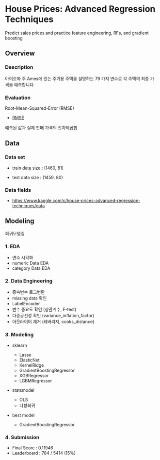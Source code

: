 
# House Prices: Advanced Regression Techniques

Predict sales prices and practice feature engineering, RFs, and gradient boosting

## Overview

### Description

아이오와 주 Ames에 있는 주거용 주택을 설명하는 79 가지 변수로 각 주택의 최종 가격을 예측합니다.



### Evaluation

Root-Mean-Squared-Error (RMSE)
- [RMSE](https://en.wikipedia.org/wiki/Root-mean-square_deviation)


예측된 값과 실제 판매 가격의 잔차제곱합

## Data

### Data set

- train data size  : (1460, 81) 

- test data size : (1459, 80) 

### Data fields
- https://www.kaggle.com/c/house-prices-advanced-regression-techniques/data

## Modeling

회귀모델링

### 1. EDA

- 변수 시각화 
- numeric Data EDA
- category Data EDA


### 2. Data Engineering

- 종속변수 로그변환
- missing data 확인
- LabelEncoder
- 변수 중요도 확인 (상관계수, F-test)
- 다중공선성 확인 (variance_inflation_factor)
- 아웃라이어 제거 (레버리지, cooks_distance)


### 3. Modeling

- sklearn
  - Lasso
  - ElasticNet
  - KernelRidge
  - GradientBoostingRegressor
  - XGBRegressor
  - LGBMRegressor

- statsmodel
  - OLS
  - 다항회귀

- best model 
  - GradientBoostingRegressor
  
### 4. Submission
- Final Score : 0.11946
- Leaderboard : 784 / 5414 (15%)
